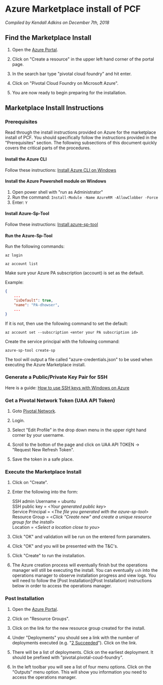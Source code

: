 # Azure Marketplace install of PCF

*Compiled by Kendall Adkins on December 7th, 2018*

## Find the Marketplace Install

1. Open the [Azure Portal](https://portal.azure.com).

1. Click on "Create a resource" in the upper left hand corner of the portal page.

1. In the search bar type "pivotal cloud foundry" and hit enter.

1. Click on "Pivotal Cloud Foundry on Microsoft Azure".

1. You are now ready to begin preparing for the installation.

## Marketplace Install Instructions

### Prerequisites

Read through the install instructions provided on Azure for the marketplace install of PCF. You should specifically follow
the instructions provided in the "Prerequisites" section. The following subsections of this document quickly covers the critical parts of the procedures.

#### Install the Azure CLI

Follow these instructions: [Install Azure CLI on Windows](https://docs.microsoft.com/en-us/cli/azure/install-azure-cli-windows?view=azure-cli-latest)

#### Install the Azure Powershell module on Windows

1. Open power shell with "run as Administrator"
1. Run the command: `Install-Module -Name AzureRM -AllowClobber -Force`
1. Enter: `Y`

#### Install Azure-Sp-Tool

Follow these instructions: [Install azure-sp-tool](https://github.com/danhigham/azure-sp-tool)

#### Run the Azure-Sp-Tool

Run the following commands:

`az login`

`az account list`

Make sure your Azure PA subscription (account) is set as the default.

Example:

```json
{
    ...
    "isDefault": true,
    "name": "PA-dhowser",
    ...
}
```

If it is not, then use the following command to set the default:

`az account set --subscription <enter your PA subscription id>`

Create the service principal with the following command:

`azure-sp-tool create-sp`

The tool will output a file called "azure-credentials.json" to be used when executing the Azure Marketplace install.

### Generate a Public/Private Key Pair for SSH

Here is a guide: [How to use SSH keys with Windows on Azure](https://docs.microsoft.com/en-us/azure/virtual-machines/linux/ssh-from-windows)

### Get a Pivotal Network Token (UAA API Token)

1. Goto [Pivotal Network](https://network.pivotal.io/).

1. Login.

1. Select "Edit Profile" in the drop down menu in the upper right hand corner by your username.

1. Scroll to the botton of the page and click on UAA API TOKEN -> "Request New Refresh Token".

1. Save the token in a safe place.

### Execute the Marketplace Install

1. Click on "Create".

1. Enter the following into the form:

    SSH admin Username = ubuntu  
    SSH public key = &lt;*Your generated public key*&gt;  
    Service Principal = &lt;*The file you generated with the azure-sp-tool*&gt;  
    Resource Group = &lt;*Click "Create new" and create a unique resource group for the install*&gt;  
    Location = &lt;*Select a location close to you*&gt;

1. Click "OK" and validation will be run on the entered form paramaters.

1. Click "OK" and you will be presented with the T&C's.

1. Click "Create" to run the installation.

1. The Azure creation process will eventually finish but the operations manager will still be executing the install. You can eventually `ssh` into the operations manager to observe installation progress and view logs. You will need to follow the [Post Installation](Post Installation) instructions below in order to access the operations manager.

### Post Installation

1. Open the [Azure Portal](https://portal.azure.com).

1. Click on "Resource Groups".

1. Click on the link for the new resource group created for the install.

1. Under "Deployments" you should see a link with the number of deployments executed (e.g. "<u>2 Succeeded</u>"). Click on the link.

1. There will be a list of deployments. Click on the earliest deployment. It should be prefixed with "pivotal.pivotal-coud-foundry".

1. In the left toolbar you will see a list of four menu options. Click on the "Outputs" menu option. This will show you information you need to access the operations manager.
